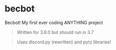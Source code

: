 # becbot
Becbot! My first ever coding ANYTHING project
>Written for 3.8.0 but should run in 3.7 

> Uses discord.py (rewritten) and pytz libraries! 

